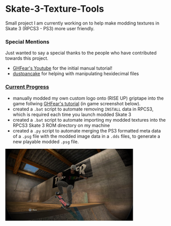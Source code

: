 # Skate-3-Texture-Tools

Small project I am currently working on to help make modding textures in Skate 3 (RPCS3 - PS3) more user friendly.

### Special Mentions
Just wanted to say a special thanks to the people who have contributed towards this project.
  - [GHFear's Youtube](https://www.youtube.com/watch?v=JG-TRIlTzpQ&ab_channel=GHFear) for the initial manual tutorial!
  - [dustpancake](https://github.com/dustpancake) for helping with manipulating hexidecimal files

### [Current Progress](https://github.com/Shellywell123/Skate-3-Texture-Tools/blob/main/docs/current-progress.md)
 - manually modded my own custom logo onto (RISE UP) griptape into the game follwing [GHFear's tutorial](https://www.youtube.com/watch?v=JG-TRIlTzpQ&ab_channel=GHFear) (in game screenshot below).
 - created a `.bat` script to automate removing `INSTALL` data in RPCS3, which is required each time you launch modded Skate 3
 - created a `.bat` script to automate importing my modded textures into the RPCS3 Skate 3 ROM directory on my machine
 - created a `.py` script to automate merging the PS3 formatted meta data of a `.psg` file with the modded image data in a `.dds` files, to generate a new playable modded `.psg` file.

<p float="left">
  <img src="Images/screenshot.png" width="400" />
</p>
